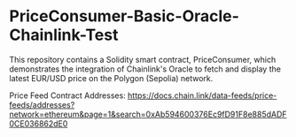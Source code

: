 # PriceConsumer-Basic-Oracle-Chainlink-Test
This repository contains a Solidity smart contract, PriceConsumer, which demonstrates the integration of Chainlink's Oracle to fetch and display the latest EUR/USD price on the Polygon (Sepolia) network.

Price Feed Contract Addresses: https://docs.chain.link/data-feeds/price-feeds/addresses?network=ethereum&page=1&search=0xAb594600376Ec9fD91F8e885dADF0CE036862dE0
